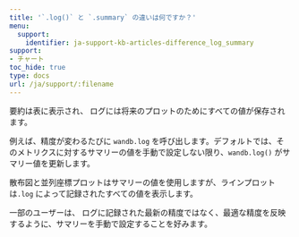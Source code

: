 ```yaml
---
title: '`.log()` と `.summary` の違いは何ですか？'
menu:
  support:
    identifier: ja-support-kb-articles-difference_log_summary
support:
- チャート
toc_hide: true
type: docs
url: /ja/support/:filename
---
```


要約は表に表示され、 ログには将来のプロットのためにすべての値が保存されます。

例えば、精度が変わるたびに `wandb.log` を呼び出します。デフォルトでは、そのメトリクスに対するサマリーの値を手動で設定しない限り、`wandb.log()` がサマリー値を更新します。

散布図と並列座標プロットはサマリーの値を使用しますが、ラインプロットは`.log` によって記録されたすべての値を表示します。

一部のユーザーは、 ログに記録された最新の精度ではなく、最適な精度を反映するように、サマリーを手動で設定することを好みます。